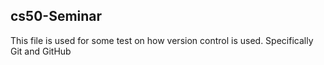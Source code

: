 ## cs50-Seminar

This file is used for some test on how version control is used.
Specifically Git and GitHub
